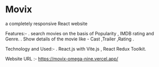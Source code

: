 # Movix
a completely responsive React website 

Features:-
  . search movies on the basis of Popularity , IMDB rating and  Genre.
  . Show details of the movie like - Cast ,Trailer ,Rating .

 Technology and Used:-
  . React.js with Vite.js , React Redux Toolkit.

  Website URL :- https://movix-omega-nine.vercel.app/
 
 

